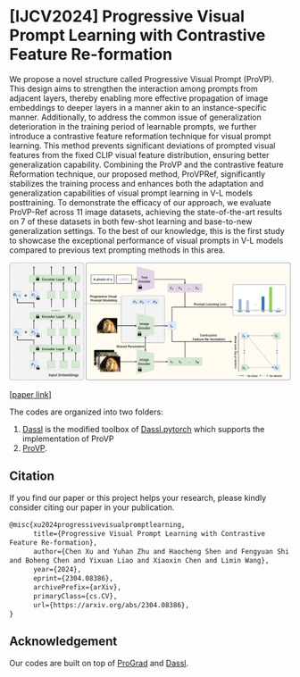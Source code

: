 # [IJCV2024] Progressive Visual Prompt Learning with Contrastive Feature Re-formation

We propose a novel structure called Progressive Visual Prompt (ProVP). This design aims to strengthen the interaction among prompts from adjacent layers, thereby enabling more effective propagation of image embeddings to deeper layers in a manner akin to an instance-specific manner. Additionally, to address the common issue of generalization deterioration in the training period of learnable prompts, we further introduce a contrastive feature reformation technique for visual prompt learning. This method prevents significant deviations of prompted visual features from the fixed CLIP visual feature distribution, ensuring better generalization capability. Combining the ProVP and the contrastive feature Reformation technique, our proposed method, ProVPRef, significantly stabilizes the training process and enhances both the adaptation and generalization capabilities of visual prompt learning in V-L models posttraining. To demonstrate the efficacy of our approach, we evaluate ProVP-Ref across 11 image datasets, achieving the state-of-the-art results on 7 of these datasets in both few-shot learning and base-to-new generalization settings. To the best of our knowledge, this is the first study to showcase the exceptional performance of visual prompts in V-L models compared to previous text prompting methods in this area.

![image](/model.jpg)

[[paper link]](https://doi.org/10.48550/arXiv.2304.08386)

The codes are organized into two folders:

1. [Dassl](Dassl/) is the modified toolbox of [Dassl.pytorch](https://github.com/KaiyangZhou/Dassl.pytorch) which supports the implementation of ProVP
2. [ProVP](ProVP/). 

## Citation

If you find our paper or this project helps your research, please kindly consider citing our paper in your publication.

```
@misc{xu2024progressivevisualpromptlearning,
      title={Progressive Visual Prompt Learning with Contrastive Feature Re-formation}, 
      author={Chen Xu and Yuhan Zhu and Haocheng Shen and Fengyuan Shi and Boheng Chen and Yixuan Liao and Xiaoxin Chen and Limin Wang},
      year={2024},
      eprint={2304.08386},
      archivePrefix={arXiv},
      primaryClass={cs.CV},
      url={https://arxiv.org/abs/2304.08386}, 
}

```

## Acknowledgement
Our codes are built on top of [ProGrad](https://github.com/BeierZhu/Prompt-align/) and [Dassl](https://github.com/KaiyangZhou/Dassl.pytorch).

